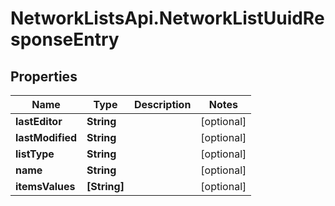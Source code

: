 # NetworkListsApi.NetworkListUuidResponseEntry

## Properties

Name | Type | Description | Notes
------------ | ------------- | ------------- | -------------
**lastEditor** | **String** |  | [optional] 
**lastModified** | **String** |  | [optional] 
**listType** | **String** |  | [optional] 
**name** | **String** |  | [optional] 
**itemsValues** | **[String]** |  | [optional] 


